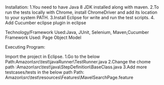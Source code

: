 Installation: 
1.You need to have Java 8 JDK installed along with maven.
2.To run the tests locally with Chrome, install ChromeDriver and add its location to your system PATH.
3.Install Eclipse for write and run the test scripts.
4. Add Cucumber eclipse plugin in eclipse

Technology/Framework Used:Java, JUnit, Selenium, Maven,Cucumber Framework Used: Page Object Model

Executing Program:

Import the project in Eclipse.
1.Go to the below Path:Amazon\src\test\javaRunner\TestRunner.java
2.Change the chome path :Amazon\src\test\java\StepDefinition\BaseClass.java 
3.Add more testcases/tests in the below path Path: Amazon\src\test\resources\Features\MavelSearchPage.feature
